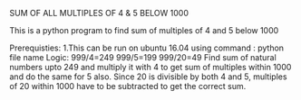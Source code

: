 SUM OF ALL MULTIPLES OF 4 & 5 BELOW 1000

This is a python program to find sum of multiples of 4 and 5 below 1000

Prerequisties:
 1.This can be run on ubuntu 16.04 using command :
   python file name
Logic:
  999/4=249
  999/5=199
  999/20=49
  Find sum of natural numbers upto 249 and multiply it with 4 to get sum of multiples 
  within 1000 and do the same for 5 also.
  Since 20 is divisible by both 4 and 5, multiples of 20 within 1000 have to be
  subtracted to get the correct sum.
  
